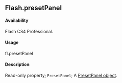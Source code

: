 ## Flash.presetPanel

#### Availability

Flash CS4 Professional.

#### Usage

fl.presetPanel

#### Description

Read-only property; `PresetPanel`; A [PresetPanel object](../PresetPanel_object/PresetPanel_summary.md).
